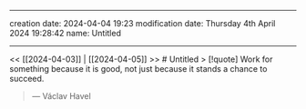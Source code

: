 
--- 
creation date: 2024-04-04 19:23 
modification date: Thursday 4th April 2024 19:28:42 
name: Untitled


--- 
<< [[2024-04-03]] | [[2024-04-05]] >> # Untitled > [!quote] Work for something because it is good, not just because it stands a chance to succeed.
> — Václav Havel